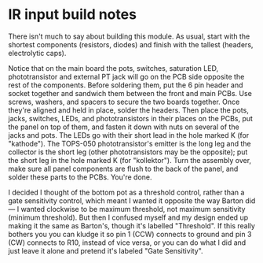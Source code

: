# IR input build notes

There isn't much to say about building this module. As usual, start with the shortest components (resistors, diodes) and finish with the tallest (headers, electrolytic caps).

Notice that on the main board the pots, switches, saturation LED, phototransistor and external PT jack will go on the PCB side opposite the rest of the components. Before soldering them, put the 6 pin header and socket together and sandwich them between the front and main PCBs. Use screws, washers, and spacers to secure the two boards together. Once they're aligned and held in place, solder the headers. Then place the pots, jacks, switches, LEDs, and phototransistors in their places on the PCBs, put the panel on top of them, and fasten it down with nuts on several of the jacks and pots. The LEDs go with their short lead in the hole marked K (for "kathode"). The TOPS-050 phototransistor's emitter is the long leg and the collector is the short leg (other phototransistors may be the opposite); put the short leg in the hole marked K (for "kollektor"). Turn the assembly over, make sure all panel components are flush to the back of the panel, and solder these parts to the PCBs. You're done.

I decided I thought of the bottom pot as a threshold control, rather than a gate sensitivity control, which meant I wanted it opposite the way Barton did — I wanted clockwise to be maximum threshold, not maximum sensitivity (minimum threshold). But then I confused myself and my design ended up making it the same as Barton's, though it's labelled "Threshold". If this really bothers you you can kludge it so pin 1 (CCW) connects to ground and pin 3 (CW) connects to R10, instead of vice versa, or you can do what I did and just leave it alone and pretend it's labeled "Gate Sensitivity".
